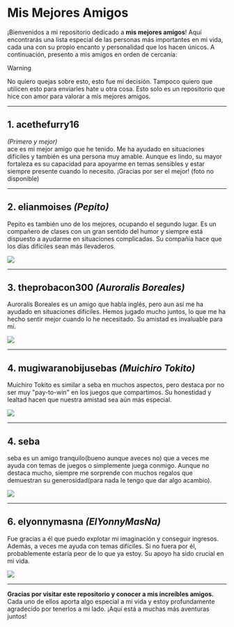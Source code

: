 # Mis Mejores Amigos

¡Bienvenidos a mi repositorio dedicado a **mis mejores amigos**! Aquí encontrarás una lista especial de las personas más importantes en mi vida, cada una con su propio encanto y personalidad que los hacen únicos. A continuación, presento a mis amigos en orden de cercanía:

> [!WARNING]
> No quiero quejas sobre esto, esto fue mi decisión. Tampoco quiero que utilicen esto para enviarles hate u otra cosa. Esto solo es un repositorio que hice con amor para valorar a mis mejores amigos.

---

## 1. **acethefurry16**  
*(Primero y mejor)*  
ace es mi mejor amigo que he tenido. Me ha ayudado en situaciones difíciles y también es una persona muy amable. Aunque es lindo, su mayor fortaleza es su capacidad para apoyarme en temas sensibles y estar siempre presente cuando lo necesito. ¡Gracias por ser el mejor!
(foto no disponible)

---

## 2. **elianmoises** *(Pepito)*  
Pepito es también uno de los mejores, ocupando el segundo lugar. Es un compañero de clases con un gran sentido del humor y siempre está dispuesto a ayudarme en situaciones complicadas. Su compañía hace que los días difíciles sean más llevaderos.
<p align="left">
    <img src="https://github.com/user-attachments/assets/9d4771f1-435d-49dc-a394-069d5d6565f3">
</p>

---

## 3. **theprobacon300** *(Auroralis Boreales)*  
Auroralis Boreales es un amigo que habla inglés, pero aun así me ha ayudado en situaciones difíciles. Hemos jugado mucho juntos, lo que me ha hecho sentir mejor cuando lo he necesitado. Su amistad es invaluable para mí.
<p align="left">
    <img src="https://github.com/user-attachments/assets/d513f005-cc5d-45aa-a3b6-63e052786742">
</p>

---
## 4. **mugiwaranobijusebas** *(Muichiro Tokito)*  
Muichiro Tokito es similar a seba en muchos aspectos, pero destaca por no ser muy "pay-to-win" en los juegos que compartimos. Su honestidad y lealtad hacen que nuestra amistad sea aún más especial.
<p align="left">
    <img src="https://github.com/user-attachments/assets/ac4572ed-72db-49c1-899a-4cd510683d1e">
</p>

---

## 4. **seba**  
seba es un amigo tranquilo(bueno aunque aveces no) que a veces me ayuda con temas de juegos o simplemente juega conmigo. Aunque no destaca mucho, siempre me sorprende con muchos regalos que demuestran su generosidad(para nada le tengo que dar algo acambio).
<p align="left">
    <img src="https://github.com/user-attachments/assets/20c3ae46-6cfc-4d2d-bc9d-7e8200a380f9">
</p>

---

## 6. **elyonnymasna** *(ElYonnyMasNa)*  
Fue gracias a él que puedo explotar mi imaginación y conseguir ingresos. Además, a veces me ayuda con temas difíciles. Si no fuera por él, probablemente estaría peor de lo que ya estoy. Su apoyo ha sido crucial en mi vida.
<p align="left">
    <img src="https://github.com/user-attachments/assets/1cbc1af9-dfb1-4459-a50a-108b2b0feb53">
</p>

---

**Gracias por visitar este repositorio y conocer a mis increíbles amigos.** Cada uno de ellos aporta algo especial a mi vida y estoy profundamente agradecido por tenerlos a mi lado. ¡Aquí está a muchas más aventuras juntos!

